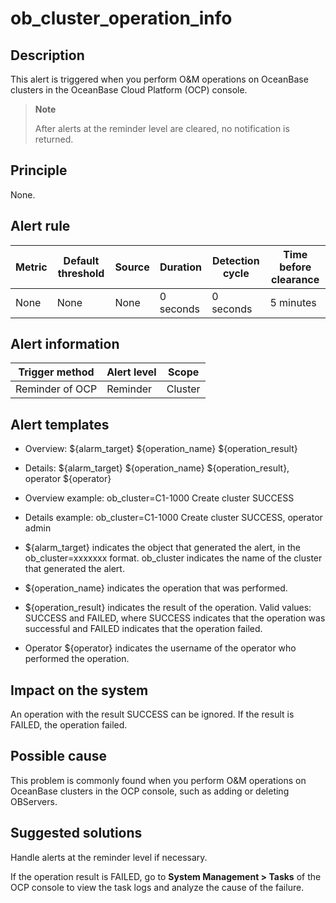 ob_cluster_operation_info 
==============================================



**Description** 
------------------------------------

This alert is triggered when you perform O\&M operations on OceanBase clusters in the OceanBase Cloud Platform (OCP) console. 

> **Note**
>
> After alerts at the reminder level are cleared, no notification is returned.

Principle 
------------------------------

None.

**Alert rule** 
-----------------------------------



| Metric | Default threshold | Source | Duration  | Detection cycle | Time before clearance |
|--------|-------------------|--------|-----------|-----------------|-----------------------|
| None   | None              | None   | 0 seconds | 0 seconds       | 5 minutes             |



**Alert information** 
------------------------------------------



| Trigger method  | Alert level |  Scope  |
|-----------------|-------------|---------|
| Reminder of OCP | Reminder    | Cluster |



**Alert templates** 
----------------------------------------

* Overview: \${alarm_target} \${operation_name} \${operation_result}

  

* Details: \${alarm_target} \${operation_name} \${operation_result}, operator \${operator}

  

* Overview example: ob_cluster=C1-1000 Create cluster SUCCESS

  

* Details example: ob_cluster=C1-1000 Create cluster SUCCESS, operator admin

  






* ${alarm_target} indicates the object that generated the alert, in the ob_cluster=xxxxxxx format. ob_cluster indicates the name of the cluster that generated the alert.

  

* ${operation_name} indicates the operation that was performed.

  

* ${operation_result} indicates the result of the operation. Valid values: SUCCESS and FAILED, where SUCCESS indicates that the operation was successful and FAILED indicates that the operation failed.

  

* Operator ${operator} indicates the username of the operator who performed the operation.

  




**Impact on the system** 
---------------------------------------------

An operation with the result SUCCESS can be ignored. If the result is FAILED, the operation failed.

**Possible cause** 
---------------------------------------

This problem is commonly found when you perform O\&M operations on OceanBase clusters in the OCP console, such as adding or deleting OBServers.

Suggested solutions 
----------------------------------------

Handle alerts at the reminder level if necessary. 

If the operation result is FAILED, go to **System Management \> Tasks** of the OCP console to view the task logs and analyze the cause of the failure.
